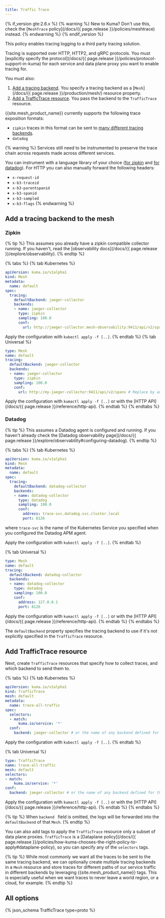 ```yaml
---
title: Traffic Trace
---
```

{% if_version gte:2.6.x %}
{% warning %}
New to Kuma? Don't use this, check the [`MeshTrace` policy](/docs/{{ page.release }}/policies/meshtrace) instead.
{% endwarning %}
{% endif_version %}

This policy enables tracing logging to a third party tracing solution. 

Tracing is supported over HTTP, HTTP2, and gRPC protocols. You must [explicitly specify the protocol](/docs/{{ page.release }}/policies/protocol-support-in-kuma) for each service and data plane proxy you want to enable tracing for.

You must also:

1. [Add a tracing backend](#add-a-tracing-backend-to-the-mesh). You specify a tracing backend as a [`Mesh`](/docs/{{ page.release }}/production/mesh/) resource property.
2. [Add a TrafficTrace resource](#add-traffictrace-resource). You pass the backend to the `TrafficTrace` resource.

{{site.mesh_product_name}} currently supports the following trace exposition formats:

* `zipkin` traces in this format can be sent to [many different tracing backends](https://github.com/openzipkin/openzipkin.github.io/issues/65). 
* `datadog`

{% warning %}
Services still need to be instrumented to preserve the trace chain across requests made across different services.

You can instrument with a language library of your choice ([for zipkin](https://zipkin.io/pages/tracers_instrumentation) and [for datadog](https://docs.datadoghq.com/tracing/setup_overview/setup/java/?tab=containers)).
For HTTP you can also manually forward the following headers:

* `x-request-id`
* `x-b3-traceid`
* `x-b3-parentspanid`
* `x-b3-spanid`
* `x-b3-sampled`
* `x-b3-flags`
{% endwarning %}

## Add a tracing backend to the mesh

### Zipkin

{% tip %}
This assumes you already have a zipkin compatible collector running.
If you haven't, read the [observability docs](/docs/{{ page.release }}/explore/observability).
{% endtip %}

{% tabs %}
{% tab Kubernetes %}

```yaml
apiVersion: kuma.io/v1alpha1
kind: Mesh
metadata:
  name: default
spec:
  tracing:
    defaultBackend: jaeger-collector
    backends:
    - name: jaeger-collector
      type: zipkin
      sampling: 100.0
      conf:
        url: http://jaeger-collector.mesh-observability:9411/api/v2/spans # If not using `kuma install observability` replace by any zipkin compatible collector address.
```

Apply the configuration with `kubectl apply -f [..]`.
{% endtab %}
{% tab Universal %}
```yaml
type: Mesh
name: default
tracing:
  defaultBackend: jaeger-collector
  backends:
  - name: jaeger-collector
    type: zipkin
    sampling: 100.0
    conf:
      url: http://my-jaeger-collector:9411/api/v2/spans # Replace by any zipkin compatible collector address.
```

Apply the configuration with `kumactl apply -f [..]` or with the [HTTP API](/docs/{{ page.release }}/reference/http-api).
{% endtab %}
{% endtabs %}

### Datadog

{% tip %}
This assumes a Datadog agent is configured and running. If you haven't already check the [Datadog observability page](/docs/{{ page.release }}/explore/observability#configuring-datadog). 
{% endtip %}

{% tabs %}
{% tab Kubernetes %}

```yaml
apiVersion: kuma.io/v1alpha1
kind: Mesh
metadata:
  name: default
spec:
  tracing:
    defaultBackend: datadog-collector
    backends:
    - name: datadog-collector
      type: datadog
      sampling: 100.0
      conf:
        address: trace-svc.datadog.svc.cluster.local
        port: 8126
```

where `trace-svc` is the name of the Kubernetes Service you specified when you configured the Datadog APM agent.

Apply the configuration with `kubectl apply -f [..]`.
{% endtab %}

{% tab Universal %}
```yaml
type: Mesh
name: default
tracing:
  defaultBackend: datadog-collector
  backends:
  - name: datadog-collector
    type: datadog
    sampling: 100.0
    conf:
      address: 127.0.0.1
      port: 8126
```

Apply the configuration with `kumactl apply -f [..]` or with the [HTTP API](/docs/{{ page.release }}/reference/http-api).
{% endtab %}
{% endtabs %}

The `defaultBackend` property specifies the tracing backend to use if it's not explicitly specified in the `TrafficTrace` resource.

## Add TrafficTrace resource

Next, create `TrafficTrace` resources that specify how to collect traces, and which backend to send them to.

{% tabs %}
{% tab Kubernetes %}
```yaml
apiVersion: kuma.io/v1alpha1
kind: TrafficTrace
mesh: default
metadata:
  name: trace-all-traffic
spec:
  selectors:
  - match:
      kuma.io/service: '*'
  conf:
    backend: jaeger-collector # or the name of any backend defined for the mesh 
```

Apply the configuration with `kubectl apply -f [..]`.
{% endtab %}

{% tab Universal %}
```yaml
type: TrafficTrace
name: trace-all-traffic
mesh: default
selectors:
- match:
    kuma.io/service: '*'
conf:
  backend: jaeger-collector # or the name of any backend defined for the mesh
```

Apply the configuration with `kumactl apply -f [..]` or with the [HTTP API](/docs/{{ page.release }}/reference/http-api).
{% endtab %}
{% endtabs %}

{% tip %}
When `backend ` field is omitted, the logs will be forwarded into the `defaultBackend` of that `Mesh`.
{% endtip %}

You can also add tags to apply the `TrafficTrace` resource only a subset of data plane proxies. `TrafficTrace` is a [Dataplane policy](/docs/{{ page.release }}/policies/how-kuma-chooses-the-right-policy-to-apply#dataplane-policy), so you can specify any of the `selectors` tags.

{% tip %}
While most commonly we want all the traces to be sent to the same tracing backend, we can optionally create multiple tracing backends in a `Mesh` resource and store traces for different paths of our service traffic in different backends by leveraging {{site.mesh_product_name}} tags.
This is especially useful when we want traces to never leave a world region, or a cloud, for example.
{% endtip %}

## All options

{% json_schema TrafficTrace type=proto %}
